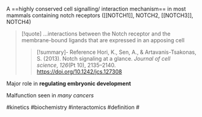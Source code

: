 
A ==highly conserved cell signalling/ interaction mechanism== in most mammals containing notch receptors ([[NOTCH1]], NOTCH2, [[NOTCH3]], NOTCH4)

> [!quote] 
> ...interactions between the Notch receptor and the membrane-bound ligands that are expressed in an apposing cell
> > [!summary]- Reference
> > Hori, K., Sen, A., & Artavanis-Tsakonas, S. (2013). Notch signaling at a glance. _Journal of cell science_, _126_(Pt 10), 2135–2140. https://doi.org/10.1242/jcs.127308



Major role in **regulating embryonic development**

Malfunction seen in *many cancers*



#kinetics #biochemistry  #interactomics #definition #